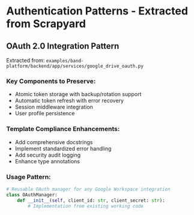 # Authentication Patterns - Extracted from Scrapyard

## OAuth 2.0 Integration Pattern
Extracted from: `examples/band-platform/backend/app/services/google_drive_oauth.py`

### Key Components to Preserve:
- Atomic token storage with backup/rotation support
- Automatic token refresh with error recovery  
- Session middleware integration
- User profile persistence

### Template Compliance Enhancements:
- Add comprehensive docstrings
- Implement standardized error handling
- Add security audit logging
- Enhance type annotations

### Usage Pattern:
```python
# Reusable OAuth manager for any Google Workspace integration
class OAuthManager:
    def __init__(self, client_id: str, client_secret: str):
        # Implementation from existing working code
```
